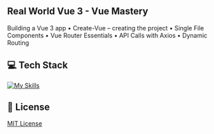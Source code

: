 ## Real World Vue 3 - Vue Mastery
Building a Vue 3 app
• Create-Vue – creating the project
• Single File Components
• Vue Router Essentials
• API Calls with Axios
• Dynamic Routing

## 💻 Tech Stack
[![My Skills](https://skillicons.dev/icons?i=html,css,javascript,vue)](https://skillicons.dev)

## 🔐 License
[MIT License](LICENSE) 